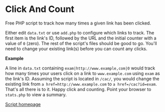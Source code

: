 # Click And Count

Free PHP script to track how many times a given link has been clicked.

Either edit `data.txt` or use `add.php` to configure which links to track. The first item is the link's ID, followed by the URL and the initial counter with a value of `0` (zero). The rest of the script's files should be good to go. You'll need to change your existing link(s) before you can count any clicks.

**Example**

A line in `data.txt` containing `exam|http://www.example,com|0` would track how many times your users click on a link to `www.example.com` using `exam` as the link's ID. Assuming the script is located in `/cac/`, you would change the existing link from `a href=http://www.example.com` to `a href=/cac?id=exam`. That's all there is to it. Happy click and counting. Point your browser to `stats.php` to view a summary.

[Script homepage](http://phclaus.eu.org/php-scripts/click-and-count/)
